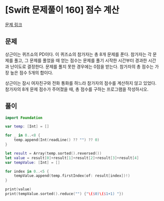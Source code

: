 # [Swift 문제풀이 160] 점수 계산
 
[문제 링크](https://www.acmicpc.net/problem/2822)

## 문제

상근이는 퀴즈쇼의 PD이다. 이 퀴즈쇼의 참가자는 총 8개 문제를 푼다. 참가자는 각 문제를 풀고, 그 문제를 풀었을 때 얻는 점수는 문제를 풀기 시작한 시간부터 경과한 시간과 난이도로 결정한다. 문제를 풀지 못한 경우에는 0점을 받는다. 참가자의 총 점수는 가장 높은 점수 5개의 합이다. 

상근이는 잠시 여자친구와 전화 통화를 하느라 참가자의 점수를 계산하지 않고 있었다. 참가자의 8개 문제 점수가 주어졌을 때, 총 점수를 구하는 프로그램을 작성하시오.

## 풀이

```swift
import Foundation

var temp: [Int] = []

for _ in 0..<8 {
    temp.append(Int(readLine() ?? "") ?? 0)
}

let result = Array(temp.sorted().reversed())
let value = result[0]+result[1]+result[2]+result[3]+result[4]
var tempValue: [Int] = []

for index in 0..<5 {
    tempValue.append(temp.firstIndex(of: result[index])!)
}

print(value)
print(tempValue.sorted().reduce("") {"\($0)\($1+1) "})
```
